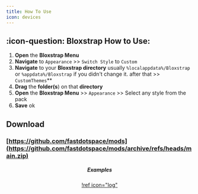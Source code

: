```yaml
---
title: How To Use
icon: devices
---
```


## :icon-question: Bloxstrap How to Use:
1. **Open** the **Bloxstrap Menu**
2. **Navigate** to `Appearance` >> `Switch Style` to `Custom`
3. **Navigate** to your **Bloxstrap directory** usually `%localappdata%/Bloxstrap` or `%appdata%/Bloxstrap` if you didn't change it. after that >> `CustomThemes`**
4. **Drag** the **folder(s**) on that **directory**
5. **Open** the **Bloxstrap Menu** >> `Appearance` >> Select any style from the pack
6. **Save** ok

## Download 
### [https://github.com/fastdotspace/mods](https://github.com/fastdotspace/mods/archive/refs/heads/main.zip)

<div align="center">

##### Examples
[!ref icon="log"]([/logs/changelog.md](https://github.com/bloxstraplabs/custom-bootstrapper-examples))

</div>
